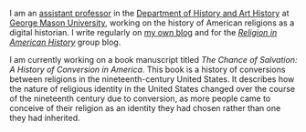 I am an [assistant professor](http://historyarthistory.gmu.edu/people/lmullen) in the [Department of History and Art History](http://historyarthistory.gmu.edu/) at [George Mason University](http://www.gmu.edu/), working on the history of American religions as a digital historian. I write regularly on [my own blog](/blog/) and for the *[Religion in American History](http://usreligion.blogspot.com/search/label/lincoln%27s%20posts)* group blog.

I am currently working on a book manuscript titled *The Chance of Salvation: A History of Conversion in America*. This book is a history of conversions between religions in the nineteenth-century United States. It describes how the nature of religious identity in the United States changed over the course of the nineteenth century due to conversion, as more people came to conceive of their religion as an identity they had chosen rather than one they had inherited. 

